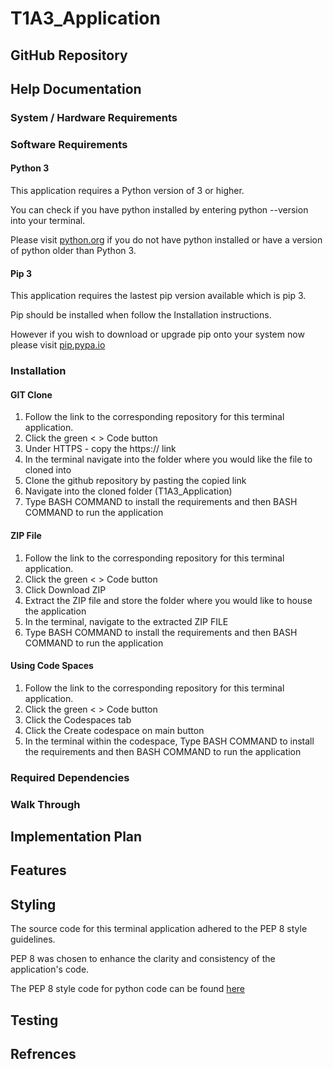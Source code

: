 # T1A3_Application

## GitHub Repository

## Help Documentation

### System / Hardware Requirements


### Software Requirements
#### Python 3
This application requires a Python version of 3 or higher. 

You can check if you have python installed by entering python --version into your terminal. 

Please visit [python.org](https://www.python.org/downloads/) if you do not have python installed or have a version of python older than Python 3. 

#### Pip 3
This application requires the lastest pip version available which is pip 3.

Pip should be installed when follow the Installation instructions.

However if you wish to download or upgrade pip onto your system now please visit [pip.pypa.io](https://pip.pypa.io/en/latest/getting-started/)



### Installation
#### GIT Clone
1. Follow the link to the corresponding repository for this terminal application. 
2. Click the green < > Code button 
3. Under HTTPS - copy the https:// link
4. In the terminal navigate into the folder where you would like the file to cloned into 
5. Clone the github repository by pasting the copied link 
6. Navigate into the cloned folder (T1A3_Application)
7. Type BASH COMMAND to install the requirements and then BASH COMMAND to run the application

#### ZIP File 
1. Follow the link to the corresponding repository for this terminal application. 
2. Click the green < > Code button
3. Click Download ZIP 
4. Extract the ZIP file and store the folder where you would like to house the application
5. In the terminal, navigate to the extracted ZIP FILE
6. Type BASH COMMAND to install the requirements and then BASH COMMAND to run the application

#### Using Code Spaces
1. Follow the link to the corresponding repository for this terminal application. 
2. Click the green < > Code button
3. Click the Codespaces tab 
4. Click the Create codespace on main button 
5. In the terminal within the codespace, Type BASH COMMAND to install the requirements and then BASH COMMAND to run the application


### Required Dependencies
### Walk Through



## Implementation Plan

## Features 

## Styling
The source code for this terminal application adhered to the PEP 8 style guidelines. 

PEP 8 was chosen to enhance the clarity and consistency of the application's code.

The PEP 8 style code for python code can be found [here](https://peps.python.org/pep-0008/)

## Testing

## Refrences 